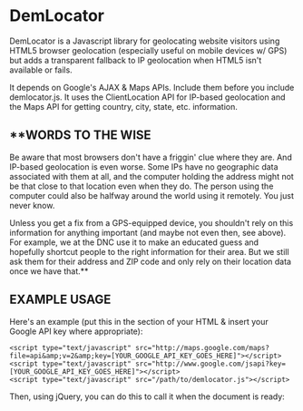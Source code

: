 # DemLocator

DemLocator is a Javascript library for geolocating website visitors using HTML5
browser geolocation (especially useful on mobile devices w/ GPS) but adds a
transparent fallback to IP geolocation when HTML5 isn't available or fails.

It depends on Google's AJAX & Maps APIs. Include them before you include
demlocator.js. It uses the ClientLocation API for IP-based geolocation and
the Maps API for getting country, city, state, etc. information.

## **WORDS TO THE WISE

Be aware that most browsers don't have a friggin' clue where they are. And
IP-based geolocation is even worse. Some IPs have no geographic data associated
with them at all, and the computer holding the address might not be that close
to that location even when they do. The person using the computer could also be
halfway around the world using it remotely. You just never know.

Unless you get a fix from a GPS-equipped device, you shouldn't rely on this
information for anything important (and maybe not even then, see above). For
example, we at the DNC use it to make an educated guess and hopefully shortcut
people to the right information for their area. But we still ask them for their
address and ZIP code and only rely on their location data once we have that.**


## EXAMPLE USAGE

Here's an example (put this in the <head> section of your HTML & insert your
Google API key where appropriate):

    <script type="text/javascript" src="http://maps.google.com/maps?file=api&amp;v=2&amp;key=[YOUR_GOOGLE_API_KEY_GOES_HERE]"></script>
    <script type="text/javascript" src="http://www.google.com/jsapi?key=[YOUR_GOOGLE_API_KEY_GOES_HERE]"></script>
    <script type="text/javascript" src="/path/to/demlocator.js"></script>

Then, using jQuery, you can do this to call it when the document is ready:
    <script type="text/javascript">

      // success callback
      function handle_demlocator_success(result) {
        if (result.country && result.country == 'US') {
          console.log("You might be in " + result.state + ", USA!");
        }
      }

      // error callback
      function handle_demlocator_error(error) {
        console.log("DemLocator failed. Sorry.");
      }

      // kick the whole thing off
      $(document).ready(function() {
        var locator = new DemLocator();
        locator.getLocation(handle_demlocator_success, handle_demlocator_error);
      });

    </script>

And that should be it.


## TESTING

If you have SpiderMonkey installed (Mozilla's Javascript engine which can be
installed as a standalone executable), then you can run the included test
suite:

    js test.js


## GITHUB, FTW.

Fork the project here: [http://github.com/dnclabs/demlocator](http://github.com/dnclabs/demlocator)

Report bugs here: [http://github.com/dnclabs/demlocator/issues](http://github.com/dnclabs/demlocator/issues)


Have fun storming the castle!
